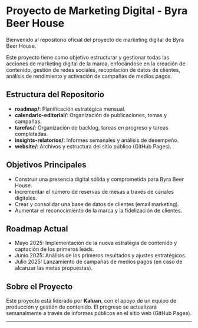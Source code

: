 # Proyecto de Marketing Digital - Byra Beer House

Bienvenido al repositorio oficial del proyecto de marketing digital de Byra Beer House.

Este proyecto tiene como objetivo estructurar y gestionar todas las acciones de marketing digital de la marca, enfocándose en la creación de contenido, gestión de redes sociales, recopilación de datos de clientes, análisis de rendimiento y activación de campañas de medios pagos.

## Estructura del Repositorio

- **roadmap/**: Planificación estratégica mensual.
- **calendario-editorial/**: Organización de publicaciones, temas y campañas.
- **tarefas/**: Organización de backlog, tareas en progreso y tareas completadas.
- **insights-relatorios/**: Informes semanales y análisis de desempeño.
- **website/**: Archivos y estructura del sitio público (GitHub Pages).

## Objetivos Principales

- Construir una presencia digital sólida y comprometida para Byra Beer House.
- Incrementar el número de reservas de mesas a través de canales digitales.
- Crear y consolidar una base de datos de clientes (email marketing).
- Aumentar el reconocimiento de la marca y la fidelización de clientes.

## Roadmap Actual

- Mayo 2025: Implementación de la nueva estrategia de contenido y captación de los primeros leads.
- Junio 2025: Análisis de los primeros resultados y ajustes estratégicos.
- Julio 2025: Lanzamiento de campañas de medios pagos (en caso de alcanzar las metas propuestas).

## Sobre el Proyecto

Este proyecto está liderado por **Kaluan**, con el apoyo de un equipo de producción y gestión de contenido. El progreso se actualizará semanalmente a través de informes públicos en el sitio web (GitHub Pages).

---
